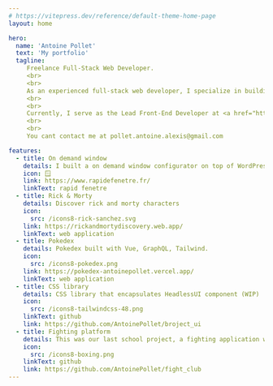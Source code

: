 ```yaml
---
# https://vitepress.dev/reference/default-theme-home-page
layout: home

hero:
  name: 'Antoine Pollet'
  text: 'My portfolio'
  tagline:
     Freelance Full-Stack Web Developer.
     <br>
     <br>
     As an experienced full-stack web developer, I specialize in building modern web applications. With expertise in both front-end and back-end technologies, I can take projects from initial design to final deployment.
     <br>
     <br>
     Currently, I serve as the Lead Front-End Developer at <a href="https://www.eugene.app/">Eugene</a>, where I architect complex user interfaces, integrate with back-end services, and mentor junior developers.\n\nIn my freelance work, I've helped clients across industries bring their ideas to life through custom web applications, from e-commerce platforms to data visualization tools.
     <br>
     <br>
     You cant contact me at pollet.antoine.alexis@gmail.com

features:
  - title: On demand window
    details: I built a on demand window configurator on top of WordPress
    icon: 🪟
    link: https://www.rapidefenetre.fr/
    linkText: rapid fenetre
  - title: Rick & Morty
    details: Discover rick and morty characters
    icon:
      src: /icons8-rick-sanchez.svg
    link: https://rickandmortydiscovery.web.app/
    linkText: web application
  - title: Pokedex
    details: Pokedex built with Vue, GraphQL, Tailwind.
    icon:
      src: /icons8-pokedex.png
    link: https://pokedex-antoinepollet.vercel.app/
    linkText: web application
  - title: CSS library
    details: CSS library that encapsulates HeadlessUI component (WIP)
    icon:
      src: /icons8-tailwindcss-48.png
    linkText: github
    link: https://github.com/AntoinePollet/broject_ui
  - title: Fighting platform
    details: This was our last school project, a fighting application with bet system, sponsorship and more
    icon:
      src: /icons8-boxing.png
    linkText: github
    link: https://github.com/AntoinePollet/fight_club
---
```

